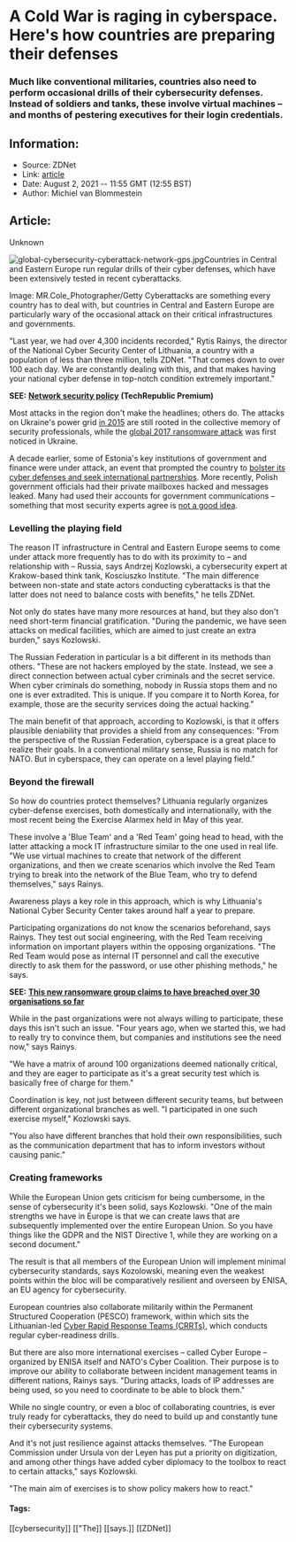 # A Cold War is raging in cyberspace. Here's how countries are preparing their defenses
### Much like conventional militaries, countries also need to perform occasional drills of their cybersecurity defenses. Instead of soldiers and tanks, these involve virtual machines – and months of pestering executives for their login credentials.

## Information:
+ Source: ZDNet
+ Link: [article](https://www.zdnet.com/article/a-cold-war-is-raging-in-cyberspace-heres-how-countries-are-preparing-their-defenses/)
+ Date: August 2, 2021 -- 11:55 GMT (12:55 BST)
+ Author: Michiel van Blommestein


## Article:
Unknown

![global-cybersecurity-cyberattack-network-gps.jpg](https://www.zdnet.com/a/hub/i/2021/08/02/9500e900-070f-49e2-b214-e088fa9e3f9b/global-cybersecurity-cyberattack-network-gps.jpg)Countries in Central and Eastern Europe run regular drills of their cyber defenses, which have been extensively tested in recent cyberattacks.


 Image: MR.Cole\_Photographer/Getty
 Cyberattacks are something every country has to deal with, but countries in Central and Eastern Europe are particularly wary of the occasional attack on their critical infrastructures and governments.


"Last year, we had over 4,300 incidents recorded," Rytis Rainys, the director of the National Cyber Security Center of Lithuania, a country with a population of less than three million, tells ZDNet. "That comes down to over 100 each day. We are constantly dealing with this, and that makes having your national cyber defense in top-notch condition extremely important." 

**SEE:** [**Network security policy**](https://www.techrepublic.com/resource-library/whitepapers/network-security-policy/?ftag=CMG-01-10aaa1b) **(TechRepublic Premium)**

Most attacks in the region don't make the headlines; others do. The attacks on Ukraine's power grid [in 2015](https://www.zdnet.com/article/how-hackers-attacked-ukraines-power-grid-implications-for-industrial-iot-security/) are still rooted in the collective memory of security professionals, while the [global 2017 ransomware attack](https://www.zdnet.com/article/a-massive-cyberattack-is-hitting-organisations-around-the-world/) was first noticed in Ukraine. 

A decade earlier, some of Estonia's key institutions of government and finance were under attack, an event that prompted the country to [bolster its cyber defenses and seek international partnerships](https://www.zdnet.com/article/too-little-too-late-should-we-be-faster-to-point-the-finger-of-blame-at-cyber-attackers/). More recently, Polish government officials had their private mailboxes hacked and messages leaked. Many had used their accounts for government communications – something that most security experts agree is [not a good idea](https://www.zdnet.com/article/clintons-little-email-fuss-beyond-servers-in-the-basement/).

### Levelling the playing field

The reason IT infrastructure in Central and Eastern Europe seems to come under attack more frequently has to do with its proximity to – and relationship with – Russia, says Andrzej Kozlowski, a cybersecurity expert at Krakow-based think tank, Kosciuszko Institute. "The main difference between non-state and state actors conducting cyberattacks is that the latter does not need to balance costs with benefits," he tells ZDNet.

Not only do states have many more resources at hand, but they also don't need short-term financial gratification. "During the pandemic, we have seen attacks on medical facilities, which are aimed to just create an extra burden," says Kozlowski.






The Russian Federation in particular is a bit different in its methods than others. "These are not hackers employed by the state. Instead, we see a direct connection between actual cyber criminals and the secret service. When cyber criminals do something, nobody in Russia stops them and no one is ever extradited. This is unique. If you compare it to North Korea, for example, those are the security services doing the actual hacking."

The main benefit of that approach, according to Kozlowski, is that it offers plausible deniability that provides a shield from any consequences: "From the perspective of the Russian Federation, cyberspace is a great place to realize their goals. In a conventional military sense, Russia is no match for NATO. But in cyberspace, they can operate on a level playing field."

### Beyond the firewall

So how do countries protect themselves? Lithuania regularly organizes cyber-defense exercises, both domestically and internationally, with the most recent being the Exercise Alarmex held in May of this year. 

These involve a 'Blue Team' and a 'Red Team' going head to head, with the latter attacking a mock IT infrastructure similar to the one used in real life. "We use virtual machines to create that network of the different organizations, and then we create scenarios which involve the Red Team trying to break into the network of the Blue Team, who try to defend themselves," says Rainys.

Awareness plays a key role in this approach, which is why Lithuania's National Cyber Security Center takes around half a year to prepare. 

Participating organizations do not know the scenarios beforehand, says Rainys. They test out social engineering, with the Red Team receiving information on important players within the opposing organizations. "The Red Team would pose as internal IT personnel and call the executive directly to ask them for the password, or use other phishing methods," he says. 

**SEE:** [**This new ransomware group claims to have breached over 30 organisations so far**](https://www.zdnet.com/article/this-new-ransomware-group-claims-to-have-breached-over-30-organisations-so-far/)

While in the past organizations were not always willing to participate, these days this isn't such an issue. "Four years ago, when we started this, we had to really try to convince them, but companies and institutions see the need now," says Rainys. 

"We have a matrix of around 100 organizations deemed nationally critical, and they are eager to participate as it's a great security test which is basically free of charge for them."

Coordination is key, not just between different security teams, but between different organizational branches as well. "I participated in one such exercise myself," Kozlowski says. 

"You also have different branches that hold their own responsibilities, such as the communication department that has to inform investors without causing panic."

### Creating frameworks

While the European Union gets criticism for being cumbersome, in the sense of cybersecurity it's been solid, says Kozlowski. "One of the main strengths we have in Europe is that we can create laws that are subsequently implemented over the entire European Union. So you have things like the GDPR and the NIST Directive 1, while they are working on a second document."

The result is that all members of the European Union will implement minimal cybersecurity standards, says Kozolowski, meaning even the weakest points within the bloc will be comparatively resilient and overseen by ENISA, an EU agency for cybersecurity.

European countries also collaborate militarily within the Permanent Structured Cooperation (PESCO) framework, within which sits the Lithuanian-led [Cyber Rapid Response Teams (CRRTs)](https://pesco.europa.eu/project/cyber-rapid-response-teams-and-mutual-assistance-in-cyber-security/), which conducts regular cyber-readiness drills. 

But there are also more international exercises – called Cyber Europe – organized by ENISA itself and NATO's Cyber Coalition. Their purpose is to improve our ability to collaborate between incident management teams in different nations, Rainys says. "During attacks, loads of IP addresses are being used, so you need to coordinate to be able to block them." 

While no single country, or even a bloc of collaborating countries, is ever truly ready for cyberattacks, they do need to build up and constantly tune their cybersecurity systems. 

And it's not just resilience against attacks themselves. "The European Commission under Ursula von der Leyen has put a priority on digitization, and among other things have added cyber diplomacy to the toolbox to react to certain attacks," says Kozlowski.

"The main aim of exercises is to show policy makers how to react."





#### Tags:
[[cybersecurity]] [["The]] [[says.]] [[ZDNet]]
